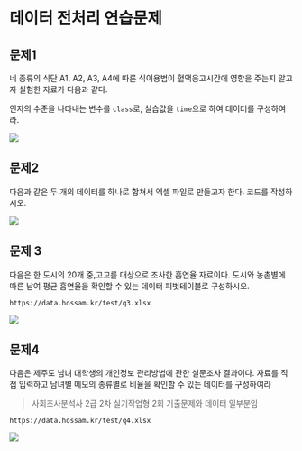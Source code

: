 # 데이터 전처리 연습문제

## 문제1

네 종류의 식단 A1, A2, A3, A4에 따른 식이용법이 혈액응고시간에 영향을 주는지 알고자 실험한 자료가 다음과 같다. 

인자의 수준을 나타내는 변수를 `class`로, 실습값을 `time`으로 하여 데이터를 구성하여라.

![](res/q1.png)

## 문제2

다음과 같은 두 개의 데이터를 하나로 합쳐서 엑셀 파일로 만들고자 한다. 코드를 작성하시오.

![](res/q2.png)

## 문제 3

다음은 한 도시의 20개 중,고교를 대상으로 조사한 흡연율 자료이다. 도시와 농촌별에 따른 남여 평균 흡연율을 확인할 수 있는 데이터 피벗테이블로 구성하시오.

```
https://data.hossam.kr/test/q3.xlsx
```

![](res/q3.png)

## 문제4

다음은 제주도 남녀 대학생의 개인정보 관리방법에 관한 설문조사 결과이다. 자료를 직접 입력하고 남녀별 메모의 종류별로 비율을 확인할 수 있는 데이터를 구성하여라

> 사회조사분석사 2급 2차 실기작업형 2회 기출문제와 데이터 일부분임

```
https://data.hossam.kr/test/q4.xlsx
```

![](res/q4.png)